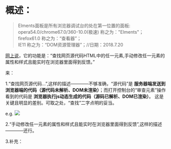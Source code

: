 # 概述：

> Elments面板是所有浏览器调试台的处在第一位置的面板:</br>
opera54.0/chrome67.0/360-10.0(极速) 称之为："Elments"；</br>
firefox61.0 称之为：“查看器”；</br>
IE11 称之为：“DOM资源管理器”；//日期：2018.7.20

[网上说](https://www.cnblogs.com/LibraThinker/p/5948448.html)，它的功能是：“查找网页源代码HTML中的任一元素,手动修改任一元素的属性和样式且能实时在浏览器里面得到反馈。”

来：

1.“查找网页源代码...”,这样的描述————不够准确，“源代码”是 **服务器端发送到浏览器端的代码（源代码未解析、DOM未渲染）**；而打开控制台的“审查元素”操作看到的代码是 **浏览器执行js动态生成的代码（源码已解析、DOM已渲染）**。 这是关键且明显的差别。可取之处，“查找”二字点明的妥当。

e.g.
![](https://github.com/TUARAN/pic/blob/master/js/elments查.png)


2.“手动修改任一元素的属性和样式且能实时在浏览器里面得到反馈”,这样的描述————还行。

3.补充：


